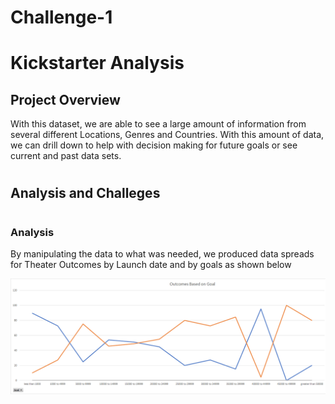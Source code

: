 # Challenge-1

# Kickstarter Analysis

##
## Project Overview

With this dataset, we are able to see a large amount of information from several different Locations, Genres and Countries.  With this amount of data, we can drill down to help with decision making for future goals or see current and past data sets. 

#
## Analysis and Challeges

##
#
### Analysis
By manipulating the data to what was needed, we produced data spreads for Theater Outcomes by Launch date and by goals as shown below

![](Outcomes_vs_Goals.png)




